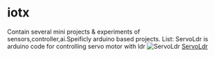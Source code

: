 # iotx
Contain several mini projects &amp; experiments of sensors,controller,ai.Speificly arduino based projects.
List:
ServoLdr is arduino code for controlling servo motor with ldr
![ServoLdr](https://github.com/riyadhbd/iotx/blob/master/ServoLdr/Ldrservocc.JPG)
[ServoLdr](https://github.com/riyadhbd/iotx/tree/master/ServoLdr)
